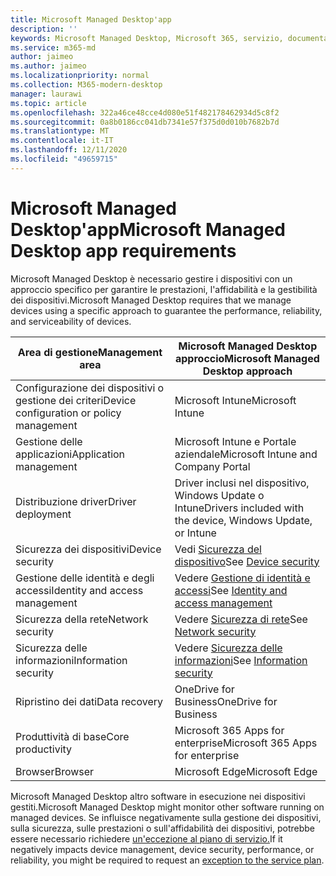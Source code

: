 ```yaml
---
title: Microsoft Managed Desktop'app
description: ''
keywords: Microsoft Managed Desktop, Microsoft 365, servizio, documentazione
ms.service: m365-md
author: jaimeo
ms.author: jaimeo
ms.localizationpriority: normal
ms.collection: M365-modern-desktop
manager: laurawi
ms.topic: article
ms.openlocfilehash: 322a46ce48cce4d080e51f482178462934d5c8f2
ms.sourcegitcommit: 0a8b0186cc041db7341e57f375d0d010b7682b7d
ms.translationtype: MT
ms.contentlocale: it-IT
ms.lasthandoff: 12/11/2020
ms.locfileid: "49659715"
---
```

# <a name="microsoft-managed-desktop-app-requirements"></a><span data-ttu-id="a8b26-103">Microsoft Managed Desktop'app</span><span class="sxs-lookup"><span data-stu-id="a8b26-103">Microsoft Managed Desktop app requirements</span></span>

<!--This topic is the target for aka.ms/app-req. This is aka link is used from EA agreement for MMD. do not delete.-->

<!--Application addendum -->
 
<span data-ttu-id="a8b26-104">Microsoft Managed Desktop è necessario gestire i dispositivi con un approccio specifico per garantire le prestazioni, l'affidabilità e la gestibilità dei dispositivi.</span><span class="sxs-lookup"><span data-stu-id="a8b26-104">Microsoft Managed Desktop requires that we manage devices using a specific approach to guarantee the performance, reliability, and serviceability of devices.</span></span>


|<span data-ttu-id="a8b26-105">Area di gestione</span><span class="sxs-lookup"><span data-stu-id="a8b26-105">Management area</span></span>  |<span data-ttu-id="a8b26-106">Microsoft Managed Desktop approccio</span><span class="sxs-lookup"><span data-stu-id="a8b26-106">Microsoft Managed Desktop approach</span></span>  |
|---------|---------|
|<span data-ttu-id="a8b26-107">Configurazione dei dispositivi o gestione dei criteri</span><span class="sxs-lookup"><span data-stu-id="a8b26-107">Device configuration or policy management</span></span>     |  <span data-ttu-id="a8b26-108">Microsoft Intune</span><span class="sxs-lookup"><span data-stu-id="a8b26-108">Microsoft Intune</span></span>       |
|<span data-ttu-id="a8b26-109">Gestione delle applicazioni</span><span class="sxs-lookup"><span data-stu-id="a8b26-109">Application management</span></span>     | <span data-ttu-id="a8b26-110">Microsoft Intune e Portale aziendale</span><span class="sxs-lookup"><span data-stu-id="a8b26-110">Microsoft Intune and Company Portal</span></span>        |
|<span data-ttu-id="a8b26-111">Distribuzione driver</span><span class="sxs-lookup"><span data-stu-id="a8b26-111">Driver deployment</span></span>     |  <span data-ttu-id="a8b26-112">Driver inclusi nel dispositivo, Windows Update o Intune</span><span class="sxs-lookup"><span data-stu-id="a8b26-112">Drivers included with the device, Windows Update, or Intune</span></span>       |
|<span data-ttu-id="a8b26-113">Sicurezza dei dispositivi</span><span class="sxs-lookup"><span data-stu-id="a8b26-113">Device security</span></span>     | <span data-ttu-id="a8b26-114">Vedi [Sicurezza del dispositivo](security.md#device-security)</span><span class="sxs-lookup"><span data-stu-id="a8b26-114">See [Device security](security.md#device-security)</span></span>      |
|<span data-ttu-id="a8b26-115">Gestione delle identità e degli accessi</span><span class="sxs-lookup"><span data-stu-id="a8b26-115">Identity and access management</span></span>     | <span data-ttu-id="a8b26-116">Vedere [Gestione di identità e accessi](security.md#identity-and-access-management)</span><span class="sxs-lookup"><span data-stu-id="a8b26-116">See [Identity and access management](security.md#identity-and-access-management)</span></span>        |
|<span data-ttu-id="a8b26-117">Sicurezza della rete</span><span class="sxs-lookup"><span data-stu-id="a8b26-117">Network security</span></span>     | <span data-ttu-id="a8b26-118">Vedere [Sicurezza di rete](security.md#network-security)</span><span class="sxs-lookup"><span data-stu-id="a8b26-118">See [Network security](security.md#network-security)</span></span>        |
|<span data-ttu-id="a8b26-119">Sicurezza delle informazioni</span><span class="sxs-lookup"><span data-stu-id="a8b26-119">Information security</span></span>     |  <span data-ttu-id="a8b26-120">Vedere [Sicurezza delle informazioni](security.md#information-security)</span><span class="sxs-lookup"><span data-stu-id="a8b26-120">See [Information security](security.md#information-security)</span></span>       |
|<span data-ttu-id="a8b26-121">Ripristino dei dati</span><span class="sxs-lookup"><span data-stu-id="a8b26-121">Data recovery</span></span>     | <span data-ttu-id="a8b26-122">OneDrive for Business</span><span class="sxs-lookup"><span data-stu-id="a8b26-122">OneDrive for Business</span></span>        |
|<span data-ttu-id="a8b26-123">Produttività di base</span><span class="sxs-lookup"><span data-stu-id="a8b26-123">Core productivity</span></span>     | <span data-ttu-id="a8b26-124">Microsoft 365 Apps for enterprise</span><span class="sxs-lookup"><span data-stu-id="a8b26-124">Microsoft 365 Apps for enterprise</span></span>    |
|<span data-ttu-id="a8b26-125">Browser</span><span class="sxs-lookup"><span data-stu-id="a8b26-125">Browser</span></span>     | <span data-ttu-id="a8b26-126">Microsoft Edge</span><span class="sxs-lookup"><span data-stu-id="a8b26-126">Microsoft Edge</span></span>        |




<span data-ttu-id="a8b26-127">Microsoft Managed Desktop altro software in esecuzione nei dispositivi gestiti.</span><span class="sxs-lookup"><span data-stu-id="a8b26-127">Microsoft Managed Desktop might monitor other software running on managed devices.</span></span> <span data-ttu-id="a8b26-128">Se influisce negativamente sulla gestione dei dispositivi, sulla sicurezza, sulle prestazioni o sull'affidabilità dei dispositivi, potrebbe essere necessario richiedere [un'eccezione al piano di servizio.](customizing.md)</span><span class="sxs-lookup"><span data-stu-id="a8b26-128">If it negatively impacts device management, device security, performance, or reliability, you might be required to request an [exception to the service plan](customizing.md).</span></span>
